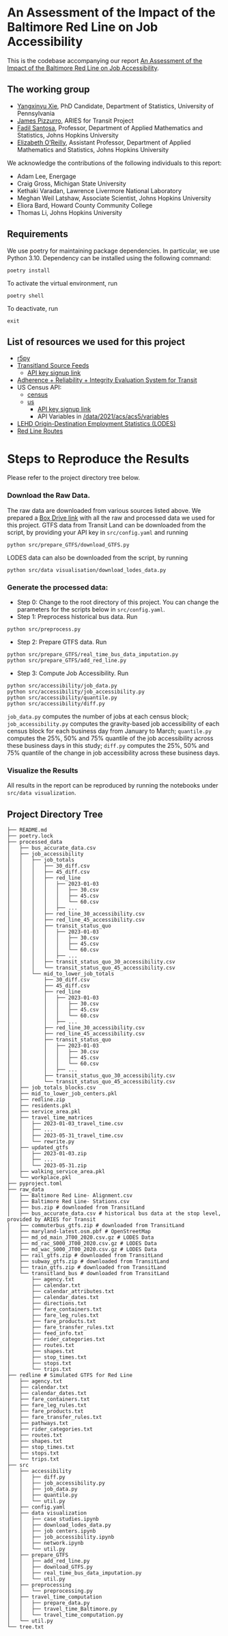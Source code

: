 # An Assessment of the Impact of the Baltimore Red Line on Job Accessibility

This is the codebase accompanying our report [An Assessment of the Impact of the Baltimore Red Line on Job Accessibility](https://hub.jhu.edu/2024/06/07/red-line-job-access-report/).

## The working group
- [Yangxinyu Xie](https://xieyangxinyu.github.io), PhD Candidate, Department of Statistics, University of Pennsylvania
- [James Pizzurro](https://aries.dcmetrohero.com/faq#about), ARIES for Transit Project
- [Fadil Santosa](https://snfagora.jhu.edu/person/fadil-santosa/), Professor, Department of Applied Mathematics and Statistics, Johns Hopkins University
- [Elizabeth O’Reilly](https://sites.google.com/view/eliza-oreilly/home), Assistant Professor, Department of Applied Mathematics and Statistics, Johns Hopkins University 

We acknowledge the contributions of the following individuals to this report:
- Adam Lee, Energage
- Craig Gross, Michigan State University
- Kethaki Varadan, Lawrence Livermore National Laboratory
- Meghan Weil Latshaw, Associate Scientist, Johns Hopkins University
- Eliora Bard, Howard County Community College
- Thomas Li, Johns Hopkins University


## Requirements

We use poetry for maintaining package dependencies. In particular, we use Python 3.10. Dependency can be installed using the following command:
```
poetry install
```

To activate the virtual environment, run
```
poetry shell
```

To deactivate, run
```
exit
```

## List of resources we used for this project
- [r5py](https://r5py.readthedocs.io/en/stable/)
- [Transitland Source Feeds](https://www.transit.land/feeds)
     - [API key signup link](https://app.interline.io/products/tlv2_api/orders/new)
- [Adherence + Reliability + Integrity Evaluation System for Transit](https://aries.dcmetrohero.com)
- US Census API:
     - [census](https://pypi.org/project/census/)
     - [us](https://pypi.org/project/us/)
          - [API key signup link](https://api.census.gov/data/key_signup.html)
          - API Variables in [/data/2021/acs/acs5/variables](https://api.census.gov/data/2021/acs/acs5/variables.html)
- [LEHD Origin-Destination Employment Statistics (LODES)](https://lehd.ces.census.gov/data/)
- [Red Line Routes](https://www.google.com/maps/d/viewer?mid=1-nQTrR-62ggDsL5BaeBK20_X8wA&hl=en_US)

# Steps to Reproduce the Results

Please refer to the project directory tree below.

### Download the Raw Data.
The raw data are downloaded from various sources listed above. We prepared a [Box Drive link](https://upenn.box.com/s/08a0r28gho4ahxfoxmatqsjnz1tyg303) with all the raw and processed data we used for this project. GTFS data from Transit Land can be downloaded from the script, by providing your API key in `src/config.yaml` and running 
```
python src/prepare_GTFS/download_GTFS.py
```
LODES data can also be downloaded from the script, by running 
```
python src/data visualisation/download_lodes_data.py
```
### Generate the processed data:
- Step 0: Change to the root directory of this project. You can change the parameters for the scripts below in `src/config.yaml`.
- Step 1: Preprocess historical bus data. Run
```
python src/preprocess.py
```
- Step 2: Prepare GTFS data. Run 
```
python src/prepare_GTFS/real_time_bus_data_imputation.py
python src/prepare_GTFS/add_red_line.py
```
- Step 3: Compute Job Accessibility. Run
```
python src/accessibility/job_data.py
python src/accessibility/job_accessibility.py
python src/accessibility/quantile.py
python src/accessibility/diff.py
```
`job_data.py` computes the number of jobs at each census block; `job_accessibility.py` computes the gravity-based job accessibility of each census block for each business day from January to March; `quantile.py` computes the 25%, 50% and 75% quantile of the job accessibility across these business days in this study; `diff.py` computes the 25%, 50% and 75% quantile of the change in job accessibility across these business days.

### Visualize the Results

All results in the report can be reproduced by running the notebooks under `src/data visualization`.


## Project Directory Tree

```
├── README.md
├── poetry.lock
├── processed_data
│   ├── bus_accurate_data.csv
│   ├── job_accessibility
│   │   ├── job_totals
│   │   │   ├── 30_diff.csv
│   │   │   ├── 45_diff.csv
│   │   │   ├── red_line
│   │   │   │   ├── 2023-01-03
│   │   │   │   │   ├── 30.csv
│   │   │   │   │   ├── 45.csv
│   │   │   │   │   └── 60.csv
│   │   │   │   ├── ...
│   │   │   ├── red_line_30_accessibility.csv
│   │   │   ├── red_line_45_accessibility.csv
│   │   │   ├── transit_status_quo
│   │   │   │   ├── 2023-01-03
│   │   │   │   │   ├── 30.csv
│   │   │   │   │   ├── 45.csv
│   │   │   │   │   └── 60.csv
│   │   │   │   ├── ...
│   │   │   ├── transit_status_quo_30_accessibility.csv
│   │   │   └── transit_status_quo_45_accessibility.csv
│   │   └── mid_to_lower_job_totals
│   │       ├── 30_diff.csv
│   │       ├── 45_diff.csv
│   │       ├── red_line
│   │       │   ├── 2023-01-03
│   │       │   │   ├── 30.csv
│   │       │   │   ├── 45.csv
│   │       │   │   └── 60.csv
│   │       │   ├── ...
│   │       ├── red_line_30_accessibility.csv
│   │       ├── red_line_45_accessibility.csv
│   │       ├── transit_status_quo
│   │       │   ├── 2023-01-03
│   │       │   │   ├── 30.csv
│   │       │   │   ├── 45.csv
│   │       │   │   └── 60.csv
│   │       │   ├── ...
│   │       ├── transit_status_quo_30_accessibility.csv
│   │       └── transit_status_quo_45_accessibility.csv
│   ├── job_totals_blocks.csv
│   ├── mid_to_lower_job_centers.pkl
│   ├── redline.zip
│   ├── residents.pkl
│   ├── service_area.pkl
│   ├── travel_time_matrices
│   │   ├── 2023-01-03_travel_time.csv
│   │   ├── ...
│   │   ├── 2023-05-31_travel_time.csv
│   │   └── rewrite.py
│   ├── updated_gtfs
│   │   ├── 2023-01-03.zip
│   │   ├── ...
│   │   └── 2023-05-31.zip
│   ├── walking_service_area.pkl
│   └── workplace.pkl
├── pyproject.toml
├── raw_data
│   ├── Baltimore Red Line- Alignment.csv
│   ├── Baltimore Red Line- Stations.csv
│   ├── bus.zip # downloaded from TransitLand
│   ├── bus_accurate_data.csv # historical bus data at the stop level, provided by ARIES for Transit
│   ├── commuterbus_gtfs.zip # downloaded from TransitLand
│   ├── maryland-latest.osm.pbf # OpenStreetMap
│   ├── md_od_main_JT00_2020.csv.gz # LODES Data
│   ├── md_rac_S000_JT00_2020.csv.gz # LODES Data
│   ├── md_wac_S000_JT00_2020.csv.gz # LODES Data
│   ├── rail_gtfs.zip # downloaded from TransitLand
│   ├── subway_gtfs.zip # downloaded from TransitLand
│   ├── train_gtfs.zip # downloaded from TransitLand
│   └── transitland_bus # downloaded from TransitLand
│       ├── agency.txt
│       ├── calendar.txt
│       ├── calendar_attributes.txt
│       ├── calendar_dates.txt
│       ├── directions.txt
│       ├── fare_containers.txt
│       ├── fare_leg_rules.txt
│       ├── fare_products.txt
│       ├── fare_transfer_rules.txt
│       ├── feed_info.txt
│       ├── rider_categories.txt
│       ├── routes.txt
│       ├── shapes.txt
│       ├── stop_times.txt
│       ├── stops.txt
│       └── trips.txt
├── redline # Simulated GTFS for Red Line
│   ├── agency.txt
│   ├── calendar.txt
│   ├── calendar_dates.txt
│   ├── fare_containers.txt
│   ├── fare_leg_rules.txt
│   ├── fare_products.txt
│   ├── fare_transfer_rules.txt
│   ├── pathways.txt
│   ├── rider_categories.txt
│   ├── routes.txt
│   ├── shapes.txt
│   ├── stop_times.txt
│   ├── stops.txt
│   └── trips.txt
├── src
│   ├── accessibility
│   │   ├── diff.py
│   │   ├── job_accessibility.py
│   │   ├── job_data.py
│   │   ├── quantile.py
│   │   └── util.py
│   ├── config.yaml
│   ├── data visualization
│   │   ├── case studies.ipynb
│   │   ├── download_lodes_data.py
│   │   ├── job centers.ipynb
│   │   ├── job_accessibility.ipynb
│   │   ├── network.ipynb
│   │   └── util.py
│   ├── prepare_GTFS
│   │   ├── add_red_line.py
│   │   ├── download_GTFS.py
│   │   ├── real_time_bus_data_imputation.py
│   │   └── util.py
│   ├── preprocessing
│   │   └── preprocessing.py
│   ├── travel_time_computation
│   │   ├── prepare_data.py
│   │   ├── travel_time_Baltimore.py
│   │   └── travel_time_computation.py
│   └── util.py
└── tree.txt
```
